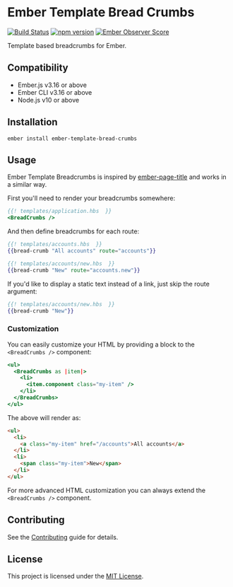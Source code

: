 Ember Template Bread Crumbs
==============================================================================

[![Build Status](https://travis-ci.com/nibynic/ember-template-bread-crumbs.svg?branch=master)](https://travis-ci.com/nibynic/ember-template-bread-crumbs)
[![npm version](https://badge.fury.io/js/ember-template-bread-crumbs.svg)](https://badge.fury.io/js/ember-template-bread-crumbs)
[![Ember Observer Score](https://emberobserver.com/badges/ember-template-bread-crumbs.svg)](https://emberobserver.com/addons/ember-template-bread-crumbs)


Template based breadcrumbs for Ember.


Compatibility
------------------------------------------------------------------------------

* Ember.js v3.16 or above
* Ember CLI v3.16 or above
* Node.js v10 or above


Installation
------------------------------------------------------------------------------

```
ember install ember-template-bread-crumbs
```


Usage
------------------------------------------------------------------------------

Ember Template Breadcrumbs is inspired by [ember-page-title](https://github.com/adopted-ember-addons/ember-page-title)
and works in a similar way.

First you'll need to render your breadcrumbs somewhere:

```handlebars
{{! templates/application.hbs  }}
<BreadCrumbs />
```

And then define breadcrumbs for each route:

```handlebars
{{! templates/accounts.hbs  }}
{{bread-crumb "All accounts" route="accounts"}}
```

```handlebars
{{! templates/accounts/new.hbs  }}
{{bread-crumb "New" route="accounts.new"}}
```

If you'd like to display a static text instead of a link, just skip the route argument:

```handlebars
{{! templates/accounts/new.hbs  }}
{{bread-crumb "New"}}
```

### Customization

You can easily customize your HTML by providing a block to the `<BreadCrumbs />` component:

```handlebars
<ul>
  <BreadCrumbs as |item|>
    <li>
      <item.component class="my-item" />
    </li>
  </BreadCrumbs>
</ul>
```

The above will render as:

```html
<ul>
  <li>
    <a class="my-item" href="/accounts">All accounts</a>
  </li>
  <li>
    <span class="my-item">New</span>
  </li>
</ul>
```

For more advanced HTML customization you can always extend the `<BreadCrumbs />` component.

Contributing
------------------------------------------------------------------------------

See the [Contributing](CONTRIBUTING.md) guide for details.


License
------------------------------------------------------------------------------

This project is licensed under the [MIT License](LICENSE.md).
